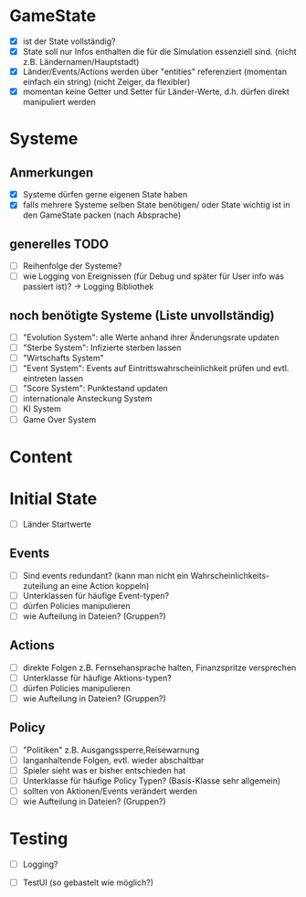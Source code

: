 # GameState
- [x] ist der State vollständig?
- [x] State soll nur Infos enthalten die für die Simulation essenziell sind. (nicht z.B. Ländernamen/Hauptstadt)
- [x] Länder/Events/Actions werden über "entities" referenziert (momentan einfach ein string) (nicht Zeiger, da flexibler)
- [x] momentan keine Getter und Setter für Länder-Werte, d.h. dürfen direkt manipuliert werden

# Systeme
## Anmerkungen
- [x] Systeme dürfen gerne eigenen State haben
- [x] falls mehrere Systeme selben State benötigen/ oder State wichtig ist in den GameState packen (nach Absprache)
## generelles TODO
- [ ] Reihenfolge der Systeme?
- [ ] wie Logging von Ereignissen (für Debug und später für User info was passiert ist)? -> Logging Bibliothek
## noch benötigte Systeme (Liste unvollständig)
- [ ] "Evolution System": alle Werte anhand ihrer Änderungsrate updaten
- [ ] "Sterbe System": Infizierte sterben lassen
- [ ] "Wirtschafts System"
- [ ] "Event System": Events auf Eintrittswahrscheinlichkeit prüfen und evtl. eintreten lassen
- [ ] "Score System": Punktestand updaten
- [ ] internationale Ansteckung System
- [ ] KI System
- [ ] Game Over System

# Content
# Initial State
- [ ] Länder Startwerte
## Events
- [ ] Sind events redundant? (kann man nicht ein Wahrscheinlichkeits-zuteilung an eine Action koppeln)
- [ ] Unterklassen für häufige Event-typen? 
- [ ] dürfen Policies manipulieren
- [ ] wie Aufteilung in Dateien? (Gruppen?)
## Actions
- [ ] direkte Folgen z.B. Fernsehansprache halten, Finanzspritze versprechen
- [ ] Unterklasse für häufige Aktions-typen?
- [ ] dürfen Policies manipulieren
- [ ] wie Aufteilung in Dateien? (Gruppen?)
## Policy
- [ ] "Politiken" z.B. Ausgangssperre,Reisewarnung
- [ ] langanhaltende Folgen, evtl. wieder abschaltbar
- [ ] Spieler sieht was er bisher entschieden hat
- [ ] Unterklasse für häufige Policy Typen? (Basis-Klasse sehr allgemein)
- [ ] sollten von Aktionen/Events verändert werden
- [ ] wie Aufteilung in Dateien? (Gruppen?)

# Testing
- [ ] Logging?
- [ ] TestUI (so gebastelt wie möglich?)



